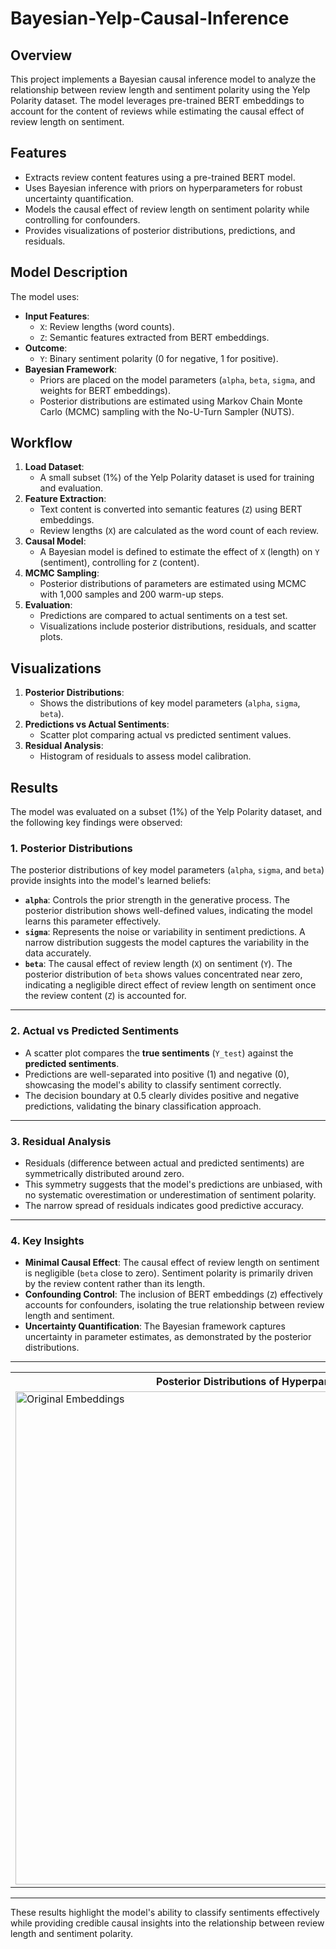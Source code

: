 # Bayesian-Yelp-Causal-Inference

## Overview
This project implements a Bayesian causal inference model to analyze the relationship between review length and sentiment polarity using the Yelp Polarity dataset. The model leverages pre-trained BERT embeddings to account for the content of reviews while estimating the causal effect of review length on sentiment.

## Features
- Extracts review content features using a pre-trained BERT model.
- Uses Bayesian inference with priors on hyperparameters for robust uncertainty quantification.
- Models the causal effect of review length on sentiment polarity while controlling for confounders.
- Provides visualizations of posterior distributions, predictions, and residuals.

## Model Description
The model uses:
- **Input Features**: 
  - `X`: Review lengths (word counts).
  - `Z`: Semantic features extracted from BERT embeddings.
- **Outcome**:
  - `Y`: Binary sentiment polarity (0 for negative, 1 for positive).
- **Bayesian Framework**:
  - Priors are placed on the model parameters (`alpha`, `beta`, `sigma`, and weights for BERT embeddings).
  - Posterior distributions are estimated using Markov Chain Monte Carlo (MCMC) sampling with the No-U-Turn Sampler (NUTS).

## Workflow
1. **Load Dataset**:
   - A small subset (1%) of the Yelp Polarity dataset is used for training and evaluation.
2. **Feature Extraction**:
   - Text content is converted into semantic features (`Z`) using BERT embeddings.
   - Review lengths (`X`) are calculated as the word count of each review.
3. **Causal Model**:
   - A Bayesian model is defined to estimate the effect of `X` (length) on `Y` (sentiment), controlling for `Z` (content).
4. **MCMC Sampling**:
   - Posterior distributions of parameters are estimated using MCMC with 1,000 samples and 200 warm-up steps.
5. **Evaluation**:
   - Predictions are compared to actual sentiments on a test set.
   - Visualizations include posterior distributions, residuals, and scatter plots.

## Visualizations
1. **Posterior Distributions**:
   - Shows the distributions of key model parameters (`alpha`, `sigma`, `beta`).
2. **Predictions vs Actual Sentiments**:
   - Scatter plot comparing actual vs predicted sentiment values.
3. **Residual Analysis**:
   - Histogram of residuals to assess model calibration.

## Results

The model was evaluated on a subset (1%) of the Yelp Polarity dataset, and the following key findings were observed:

### 1. Posterior Distributions
The posterior distributions of key model parameters (`alpha`, `sigma`, and `beta`) provide insights into the model's learned beliefs:

- **`alpha`**: Controls the prior strength in the generative process. The posterior distribution shows well-defined values, indicating the model learns this parameter effectively.
- **`sigma`**: Represents the noise or variability in sentiment predictions. A narrow distribution suggests the model captures the variability in the data accurately.
- **`beta`**: The causal effect of review length (`X`) on sentiment (`Y`). The posterior distribution of `beta` shows values concentrated near zero, indicating a negligible direct effect of review length on sentiment once the review content (`Z`) is accounted for.

---

### 2. Actual vs Predicted Sentiments
- A scatter plot compares the **true sentiments** (`Y_test`) against the **predicted sentiments**.
- Predictions are well-separated into positive (1) and negative (0), showcasing the model's ability to classify sentiment correctly.
- The decision boundary at 0.5 clearly divides positive and negative predictions, validating the binary classification approach.

---

### 3. Residual Analysis
- Residuals (difference between actual and predicted sentiments) are symmetrically distributed around zero.
- This symmetry suggests that the model's predictions are unbiased, with no systematic overestimation or underestimation of sentiment polarity.
- The narrow spread of residuals indicates good predictive accuracy.

---

### 4. Key Insights
- **Minimal Causal Effect**: The causal effect of review length on sentiment is negligible (`beta` close to zero). Sentiment polarity is primarily driven by the review content rather than its length.
- **Confounding Control**: The inclusion of BERT embeddings (`Z`) effectively accounts for confounders, isolating the true relationship between review length and sentiment.
- **Uncertainty Quantification**: The Bayesian framework captures uncertainty in parameter estimates, as demonstrated by the posterior distributions.

---

<table>
    <tr>
        <th>Posterior Distributions of Hyperparameters</th>
        <th>Actual vs Predicted Sentiments</th>
    </tr>
    <tr>
        <td>
            <img src="https://github.com/user-attachments/assets/8dab393f-1c69-46c1-b86f-58cfd298f90b" alt="Original Embeddings" width="789"/>
        </td>
        <td>
           <img width="789" alt="Screenshot 2024-12-28 at 11 40 40 PM" src="https://github.com/user-attachments/assets/2558eff5-56f6-425c-850b-3116cec1bb8a" />
        </td>
    </tr>
</table>

---

These results highlight the model's ability to classify sentiments effectively while providing credible causal insights into the relationship between review length and sentiment polarity.
